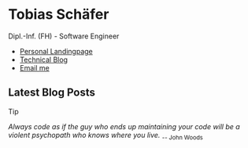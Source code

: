 # Tobias Schäfer

Dipl.-Inf. (FH) - Software Engineer

* [Personal Landingpage](https://tschaefer.org/)
* [Technical Blog](https://blog.tschaefer.org/)
* [Email me](mailto:me@tschaefer.org)

## Latest Blog Posts
<!-- BLOGPOSTS:START -->
<!-- BLOGPOSTS:END -->

> [!TIP]
> *Always code as if the guy who ends up maintaining your code will be a violent psychopath who knows where you live.* <sub>-- John Woods</sub>
